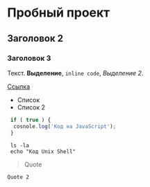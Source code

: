 
Пробный проект
==============

Заголовок 2
-----------

### Заголовок 3

Текст. **Выделение**, `inline code`, *Выделение 2*.

[Ссылка](http://github.com)

- Список
- Список 2

```js
 if ( true ) {
  cosnole.log('Код на JavaScript');
 }
```

```shell
 ls -la
 echo "Код Unix Shell"
```

> Quote

    Quote 2
